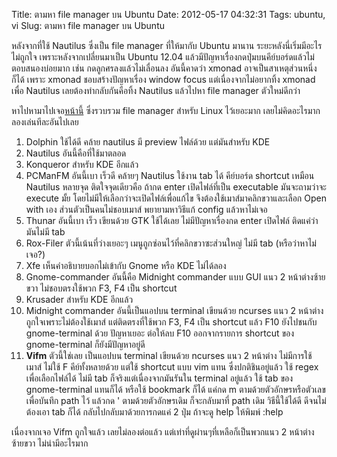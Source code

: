Title: ตามหา file manager บน Ubuntu 
Date: 2012-05-17 04:32:31
Tags: ubuntu, vi 
Slug: ตามหา file manager บน Ubuntu 


หลังจากที่ใช้ Nautilus ซึ่งเป็น file manager ที่ให้มากับ Ubuntu มานาน ระยะหลังนี่เริ่มมีอะไรไม่ถูกใจ เพราะหลังจากเปลี่ยนมาเป็น Ubuntu 12.04 แล้วมีปัญหาเรื่องกดปุ่มบนคีย์บอร์ดแล้วไม่ตอบสนองบ่อยมาก เช่น กดลูกศรลงแล้วไม่เลื่อนลง อันนี้คาดว่า xmonad อาจเป็นสาเหตุส่วนหนึ่งก็ได้ เพราะ xmonad ชอบสร้างปัญหาเรื่อง window focus แต่เนื่องจากไม่อยากทิ้ง xmonad เพื่อ Nautilus เลยต้องทำกลับกันคือทิ้ง Nautilus แล้วไปหา file manager ตัวใหม่ดีกว่า

หาไปหามาไปเจอ<a href="http://www.tuxarena.com/2011/06/20-file-managers-for-ubuntu/">หน้านี้</a> ซึ่งรวบรวม file manager สำหรับ Linux ไว้เยอะมาก เลยไม่คิดอะไรมากลองเล่นทีละอันไปเลย
<ol>
	<li>Dolphin ใช้ได้ดี คล้าย nautilus มี preview ไฟล์ด้วย แต่มันสำหรับ KDE</li>
	<li>Nautilus อันนี้คือที่ใช้มาตลอด</li>
	<li>Konqueror สำหรับ KDE อีกแล้ว</li>
	<li>PCManFM อันนี้เบา เร็วดี คล้ายๆ Nautilus ใช้งาน tab ได้ คีย์บอร์ด shortcut เหมือน Nautilus หลายจุด ติดใจจุดเดียวคือ ถ้ากด enter เปิดไฟล์ที่เป็น executable มันจะถามว่าจะ execute มั้ย โดยไม่มีให้เลือกว่าจะเปิดไฟล์เพื่อแก้ไข จึงต้องใช้เมาส์มาคลิกขวาและเลือก Open with เอง ส่วนตัวเป็นคนไม่ชอบเมาส์ พยายามหาวิธีแก้ config แล้วหาไม่เจอ</li>
	<li>Thunar อันนี้เบา เร็ว เขียนด้วย GTK ใช้ได้เลย ไม่มีปัญหาเรื่องกด enter เปิดไฟล์ ติดแค่ว่ามันไม่มี tab</li>
	<li>Rox-Filer ตัวนี้เน้นที่ว่างเยอะๆ เมนูถูกซ่อนไว้ที่คลิกขวาซะส่วนใหญ่ ไม่มี tab (หรือว่าหาไม่เจอ?)</li>
	<li>Xfe เห็นคำอธิบายบอกไม่เข้ากับ Gnome หรือ KDE ไม่ได้ลอง</li>
	<li>Gnome-commander อันนี้คือ Midnight commander แบบ GUI แนว 2 หน้าต่างซ้ายขวา ไม่ชอบตรงใช้พวก F3, F4 เป็น shortcut</li>
	<li>Krusader สำหรับ KDE อีกแล้ว</li>
	<li>Midnight commander อันนี้เป็นแอปบน terminal เขียนด้วย ncurses แนว 2 หน้าต่าง ถูกใจเพราะไม่ต้องใช้เมาส์ แต่ติดตรงที่ใช้พวก F3, F4 เป็น shortcut แล้ว F10 ยังไปชนกับ gnome-terminal ด้วย ปัญหาเยอะ ต่อให้ลบ F10 ออกจากรายการ shortcut ของ gnome-terminal ก็ยังมีปัญหาอยู่ดี</li>
	<li><strong>Vifm</strong> ตัวนี้ใช่เลย เป็นแอปบน terminal เขียนด้วย ncurses แนว 2 หน้าต่าง ไม่มีการใช้เมาส์ ไม่ใช้ F คีย์ทั้งหลายด้วย แต่ใช้ shortcut แบบ vim แทน ซึ่งปกติชินอยู่แล้ว ใช้ regex เพื่อเลือกไฟล์ได้ ไม่มี tab ก็จริงแต่เนื่องจากมันรันใน terminal อยู่แล้ว ใช้ tab ของ gnome-terminal แทนก็ได้ หรือใช้ bookmark ก็ได้ แค่กด m ตามด้วยตัวอักษรหรือตัวเลขเพื่อบันทึก path ไว้ แล้วกด ' ตามด้วยตัวอักษรเดิม ก็จะกลับมาที่ path เดิม วิธีนี้ใช้ได้ดี ดีจนไม่ต้องเอา tab ก็ได้ กลับไปกลับมาด้วยการกดแค่ 2 ปุ่ม ถ้าจะดู help ให้พิมพ์ :help</li>
</ol>
เนื่องจากเจอ Vifm ถูกใจแล้ว เลยไม่ลองต่อแล้ว แต่เท่าที่ดูผ่านๆที่เหลือก็เป็นพวกแนว 2 หน้าต่างซ้ายขวา ไม่น่ามีอะไรมาก
